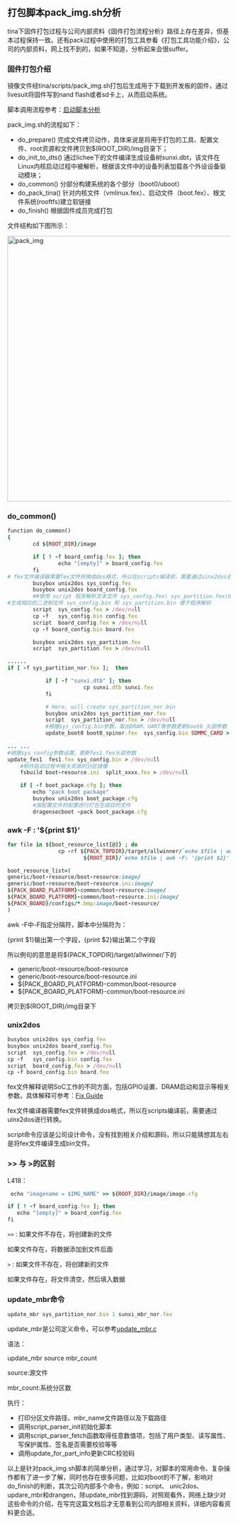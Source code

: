 ## 打包脚本pack_img.sh分析

tina下固件打包过程与公司内部资料《固件打包流程分析》路径上存在差异，但基本过程保持一致。还有pack过程中使用的打包工具参看《打包工具功能介绍》，公司的内部资料，网上找不到的，如果不知道，分析起来会很suffer。

### 固件打包介绍

镜像文件经tina/scripts/pack_img.sh打包后生成用于下载到开发板的固件，通过livesuit将固件写到nand flash或者sd卡上，从而启动系统。

脚本调用流程参考：[启动脚本分析](https://github.com/ergasterzhou/documents/blob/master/ensetup.md)

pack_img.sh的流程如下：

* do_prepare() 完成文件拷贝动作，具体来说是将用于打包的工具、配置文件、root资源和文件拷贝到$(ROOT_DIR)/img目录下；
* do_init_to_dts() 通过lichee下的文件编译生成设备树sunxi.dbt，该文件在Linux内核启动过程中被解析，根据该文件中的设备列表加载各个外设设备驱动模块；
* do_common()  分部分构建系统的各个部分（boot0/uboot）
* do_pack_tina()  针对内核文件（vmlinux.fex）、启动文件（boot.fex）、根文件系统(rooftfs)建立软链接
* do_finish()  根据固件成员完成打包

文件结构如下图所示：

<img src="https://github.com/ergasterzhou/img/blob/master/pack_img.sh.png" alt="pack_img" title="001" width="1000" height="600" />

### do_common()

```ruby
function do_common()
{
        cd ${ROOT_DIR}/image

        if [ ! -f board_config.fex ]; then
                echo "[empty]" > board_config.fex
        fi
# fex文件编译器需要fex文件转换成dos格式，所以在scripts编译前，需要通过uinx2dos进行转换。
        busybox unix2dos sys_config.fex
        busybox unix2dos board_config.fex
        ##使用 script 程序解析文本文件 sys_config.fex\ sys_partition.fex\board_config.fex
#生成相应的二进制文件 sys_config.bin 和 sys_partition.bin 便于程序解析
        script  sys_config.fex > /dev/null
        cp -f   sys_config.bin config.fex
        script  board_config.fex > /dev/null
        cp -f board_config.bin board.fex

        busybox unix2dos sys_partition.fex
        script  sys_partition.fex > /dev/null

......
if [ -f sys_partition_nor.fex ];  then

            if [ -f "sunxi.dtb" ]; then
                        cp sunxi.dtb sunxi.fex
            fi

            # Here, will create sys_partition_nor.bin
            busybox unix2dos sys_partition_nor.fex
            script  sys_partition_nor.fex > /dev/null
            #根据sys_config.bin参数，取出DRAM、UART等参数更新boot0 头部参数
            update_boot0 boot0_spinor.fex  sys_config.bin SDMMC_CARD > /dev/null
            
... ...
#根据sys_config参数设置，更新fes1.fex头部参数
update_fes1  fes1.fex sys_config.bin > /dev/null
    #制作启动过程中相关资源的分区镜像
    fsbuild boot-resource.ini  split_xxxx.fex > /dev/null

    if [ -f boot_package.cfg ]; then
        echo "pack boot package"
        busybox unix2dos boot_package.cfg
        #按配置文件的配置进行打包生成目的文件
        dragonsecboot -pack boot_package.cfg

```

### awk -F : '${print $1}'

```ruby
for file in ${boot_resource_list[@]} ; do
                cp -rf ${PACK_TOPDIR}/target/allwinner/`echo $file | awk -F: '{print $1}'` \
                        ${ROOT_DIR}/`echo $file | awk -F: '{print $2}'` 2>/dev/null

```

```ruby
boot_resource_list=(
generic/boot-resource/boot-resource:image/
generic/boot-resource/boot-resource.ini:image/
${PACK_BOARD_PLATFORM}-common/boot-resource:image/
${PACK_BOARD_PLATFORM}-common/boot-resource.ini:image/
${PACK_BOARD}/configs/*.bmp:image/boot-resource/
)

```
awk -F中-F指定分隔符，脚本中分隔符为：

{print $1}输出第一个字段，{print $2}输出第二个字段

所以例句的意思是将${PACK_TOPDIR}/target/allwinner/下的
* generic/boot-resource/boot-resource
* generic/boot-resource/boot-resource.ini
* ${PACK_BOARD_PLATFORM}-common/boot-resource
* ${PACK_BOARD_PLATFORM}-common/boot-resource.ini

拷贝到$(ROOT_DIR)/img目录下

### unix2dos
```ruby
busybox unix2dos sys_config.fex
busybox unix2dos board_config.fex
script  sys_config.fex > /dev/null
cp -f   sys_config.bin config.fex
script  board_config.fex > /dev/null
cp -f board_config.bin board.fex

```
fex文件解释说明SoC工作的不同方面，包括GPIO设置、DRAM启动和显示等相关参数。具体解释可参考：[Fix Guide](http://linux-sunxi.org/Fex_Guide)

fex文件编译器需要fex文件转换成dos格式，所以在scripts编译前，需要通过uinx2dos进行转换。

script命令应该是公司设计命令，没有找到相关介绍和源码，所以只能猜想其左右是将fex文件编译生成bin文件。

### >> 与 >的区别
L418：
```ruby
 echo "imagename = $IMG_NAME" >> ${ROOT_DIR}/image/image.cfg

```
```ruby
if [ ! -f board_config.fex ]; then
   echo "[empty]" > board_config.fex
fi

```

`>>` : 如果文件不存在，将创建新的文件

如果文件存在，将数据添加到文件后面
     
`>` : 如果文件不存在，将创建新的文件

如果文件存在，将文件清空，然后填入数据
     

### update_mbr命令

```ruby
update_mbr sys_partition_nor.bin 1 sunxi_mbr_nor.fex
```
update_mbr是公司定义命令，可以参考[update_mbr.c](https://github.com/friendlyarm/a64_lichee/blob/master/brandy/pack_tools/create_mbr/update_mbr.c)

语法：

update_mbr source mbr_count

source:源文件

mbr_count:系统分区数

执行：
* 打印分区文件路径、mbr_name文件路径以及下载路径
* 调用script_parser_init初始化脚本
* 调用script_parser_fetch函数取得任意数值项，包括了用户类型、读写属性、写保护属性、签名是否需要校验等等
* 调用update_for_part_info更新CRC校验码

以上是针对pack_img.sh脚本的简单分析，通过学习，对脚本的常用命令、复杂操作都有了进一步了解，同时也存在很多问题，比如对boot的不了解，影响对do_finish的判断，其次公司内部多个命令，例如：script、 unic2dos、updare_mbr和drangen，除update_mbr找到源码，对照观看外，网络上缺少对这些命令的介绍，在写完这篇文档后才无意看到公司内部相关资料，详细内容看资料更合适。





     
